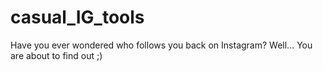 # casual_IG_tools
Have you ever wondered who follows you back on Instagram? Well... You are about to find out ;)

